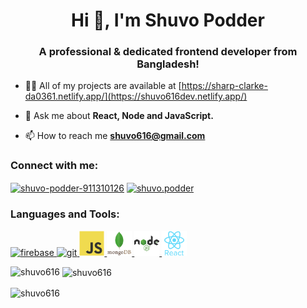<h1 align="center">Hi 👋, I'm Shuvo Podder</h1>
<h3 align="center">A professional & dedicated frontend developer from Bangladesh!</h3>

- 👨‍💻 All of my projects are available at [https://sharp-clarke-da0361.netlify.app/](https://shuvo616dev.netlify.app/)

- 💬 Ask me about **React, Node and JavaScript.**

- 📫 How to reach me **shuvo616@gmail.com**

<h3 align="left">Connect with me:</h3>
<p align="left">
<a href="https://linkedin.com/in/shuvo-podder-911310126" target="blank"><img align="center" src="https://raw.githubusercontent.com/rahuldkjain/github-profile-readme-generator/master/src/images/icons/Social/linked-in-alt.svg" alt="shuvo-podder-911310126" height="30" width="40" /></a>
<a href="https://fb.com/shuvo.podder" target="blank"><img align="center" src="https://raw.githubusercontent.com/rahuldkjain/github-profile-readme-generator/master/src/images/icons/Social/facebook.svg" alt="shuvo.podder" height="30" width="40" /></a>
</p>

<h3 align="left">Languages and Tools:</h3>
<p align="left"> <a href="https://firebase.google.com/" target="_blank" rel="noreferrer"> <img src="https://www.vectorlogo.zone/logos/firebase/firebase-icon.svg" alt="firebase" width="40" height="40"/> </a> <a href="https://git-scm.com/" target="_blank" rel="noreferrer"> <img src="https://www.vectorlogo.zone/logos/git-scm/git-scm-icon.svg" alt="git" width="40" height="40"/> </a> <a href="https://developer.mozilla.org/en-US/docs/Web/JavaScript" target="_blank" rel="noreferrer"> <img src="https://raw.githubusercontent.com/devicons/devicon/master/icons/javascript/javascript-original.svg" alt="javascript" width="40" height="40"/> </a> <a href="https://www.mongodb.com/" target="_blank" rel="noreferrer"> <img src="https://raw.githubusercontent.com/devicons/devicon/master/icons/mongodb/mongodb-original-wordmark.svg" alt="mongodb" width="40" height="40"/> </a> <a href="https://nodejs.org" target="_blank" rel="noreferrer"> <img src="https://raw.githubusercontent.com/devicons/devicon/master/icons/nodejs/nodejs-original-wordmark.svg" alt="nodejs" width="40" height="40"/> </a> <a href="https://reactjs.org/" target="_blank" rel="noreferrer"> <img src="https://raw.githubusercontent.com/devicons/devicon/master/icons/react/react-original-wordmark.svg" alt="react" width="40" height="40"/> </a> </p>

<p><img align="left" src="https://github-readme-stats.vercel.app/api/top-langs?username=shuvo616&show_icons=true&locale=en&layout=compact" alt="shuvo616" /></p>

<p>&nbsp;<img align="center" src="https://github-readme-stats.vercel.app/api?username=shuvo616&show_icons=true&locale=en" alt="shuvo616" /></p>

<p><img align="center" src="https://github-readme-streak-stats.herokuapp.com/?user=shuvo616&" alt="shuvo616" /></p>
